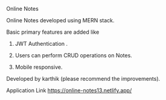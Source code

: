 Online Notes

Online Notes developed using MERN stack.

Basic primary features are added like 

1. JWT Authentication .

2. Users can perform CRUD operations on Notes.

3. Mobile responsive.

Developed by karthik (please recommend the improvements).

Application Link
https://online-notes13.netlify.app/

